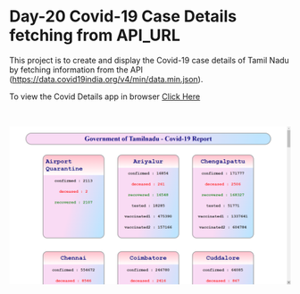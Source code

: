 # Day-20 Covid-19 Case Details fetching from API_URL

This project is to create and display the Covid-19 case details of Tamil Nadu by fetching information from the API (https://data.covid19india.org/v4/min/data.min.json).

To view the Covid Details app in browser [Click Here](https://tn-covid-19.netlify.app/)

<br />

![Output Screenshot](./ss1.png)

